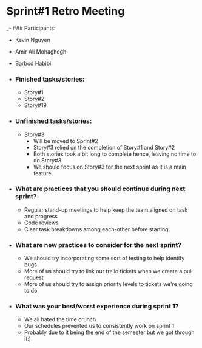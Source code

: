 # Sprint#1 Retro Meeting

_- ### Participants: 
  - Kevin Nguyen
  - Amir Ali Mohaghegh
  - Barbod Habibi
  
- ### Finished tasks/stories:
  - Story#1
  - Story#2
  - Story#19
    
- ### Unfinished tasks/stories:
  - Story#3
    - Will be moved to Sprint#2
    - Story#3 relied on the completion of Story#1 and Story#2
    - Both stories took a bit long to complete hence, leaving no time to do Story#3.
    - We should focus on Story#3 for the next sprint as it is a main feature.

- ### What are practices that you should continue during next sprint?
  - Regular stand-up meetings to help keep the team aligned on task and progress
  - Code reviews
  - Clear task breakdowns among each-other before starting 

- ### What are new practices to consider for the next sprint?
  - We should try incorporating some sort of testing to help identify bugs
  - More of us should try to link our trello tickets when we create a pull request
  - More of us should try to assign priority levels to tickets we're going to do

- ### What was your best/worst experience during sprint 1?
  - We all hated the time crunch
  - Our schedules prevented us to consistently work on sprint 1
  - Probably due to it being the end of the semester but we got through it:)
